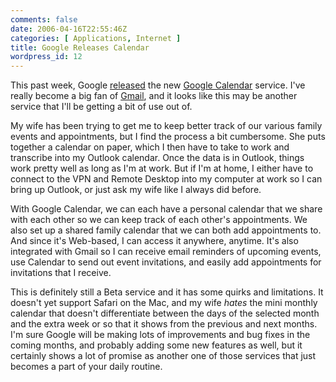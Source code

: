 ```yaml
---
comments: false
date: 2006-04-16T22:55:46Z
categories: [ Applications, Internet ]
title: Google Releases Calendar
wordpress_id: 12
---
```


This past week, Google [released](http://googleblog.blogspot.com/2006/04/its-about-time.html) the new [Google Calendar](http://calendar.google.com/) service.  I've really become a big fan of [Gmail](http://mail.google.com/), and it looks like this may be another service that I'll be getting a bit of use out of.

My wife has been trying to get me to keep better track of our various family events and appointments, but I find the process a bit cumbersome.   She puts together a calendar on paper, which I then have to take to work and transcribe into my Outlook calendar.  Once the data is in Outlook, things work pretty well as long as I'm at work.  But if I'm at home, I either have to connect to the VPN and Remote Desktop into my computer at work so I can bring up Outlook, or just ask my wife like I always did before.

With Google Calendar, we can each have a personal calendar that we share with each other so we can keep track of each other's appointments.  We also set up a shared family calendar that we can both add appointments to.  And since it's Web-based, I can access it anywhere, anytime.  It's also integrated with Gmail so I can receive email reminders of upcoming events, use Calendar to send out event invitations, and easily add appointments for invitations that I receive.

This is definitely still a Beta service and it has some quirks and limitations.  It doesn't yet support Safari on the Mac, and my wife _hates_ the mini monthly calendar that doesn't differentiate between the days of the selected month and the extra week or so that it shows from the previous and next months.  I'm sure Google will be making lots of improvements and bug fixes in the coming months, and probably adding some new features as well, but it certainly shows a lot of promise as another one of those services that just becomes a part of your daily routine.
